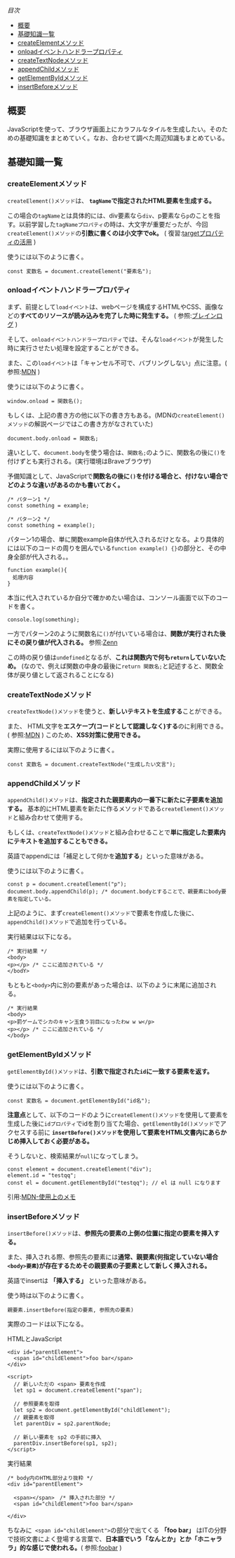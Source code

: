 *目次*
* [概要](#概要)
* [基礎知識一覧](#基礎知識一覧)
* [createElementメソッド](#createElementメソッド)
* [onloadイベントハンドラープロパティ](#onloadイベントハンドラープロパティ)
* [createTextNodeメソッド](#createTextNodeメソッド)
* [appendChildメソッド](#appendChildメソッド)
* [getElementByIdメソッド](#getElementByIdメソッド)
* [insertBeforeメソッド](#insertBeforeメソッド)

## 概要

JavaScriptを使って、ブラウザ画面上にカラフルなタイルを生成したい。そのための基礎知識をまとめていく。なお、合わせて調べた周辺知識もまとめている。

## 基礎知識一覧

### createElementメソッド

`createElement()メソッド`は、 **`tagName`で指定されたHTML要素を生成する。**

この場合の`tagName`とは具体的には、div要素なら`div`、p要素なら`p`のことを指す。以前学習した`tagNameプロパティ`の時は、大文字が重要だったが、今回`createElement()メソッド`の**引数に書くのは小文字でok。** ( 復習:[targetプロパティの活用](https://github.com/ren-github-account/Today-I-Learned/blob/main/JavaScript/MDN-%E3%82%A4%E3%83%99%E3%83%B3%E3%83%88%E5%85%A5%E9%96%80-%E3%81%9D%E3%81%AE2.md#target%E3%83%97%E3%83%AD%E3%83%91%E3%83%86%E3%82%A3%E3%81%AE%E6%B4%BB%E7%94%A8%E6%B3%95) )

使うには以下のように書く。

```
const 変数名 = document.createElement("要素名");
```

### onloadイベントハンドラープロパティ

まず、前提として`loadイベント`は、webページを構成するHTMLやCSS、画像などの**すべてのリソースが読み込みを完了した時に発生する。** ( 参照:[ブレインログ](https://brainlog.jp/programming/javascript/post-470/) )

そして、`onloadイベントハンドラープロパティ`では、そんな`loadイベント`が発生した時に実行させたい処理を設定することができる。

また、この`loadイベント`は「キャンセル不可で、バブリングしない」点に注意。( 参照:[MDN](https://developer.mozilla.org/ja/docs/Web/API/Window/load_event) )

使うには以下のように書く。

```
window.onload = 関数名();
```

もしくは、上記の書き方の他に以下の書き方もある。(MDNの`createElement()メソッド`の解説ページではこの書き方がなされていた)

```
document.body.onload = 関数名;
```

違いとして、`document.body`を使う場合は、`関数名;`のように、関数名の後に`()`を付けずとも実行される。(実行環境はBraveブラウザ)

予備知識として、JavaScriptで**関数名の後に`()`を付ける場合と、付けない場合でどのような違いがあるのかも書いておく。**

```
/* パターン1 */
const something = example;

/* パターン2 */
const something = example();
```

パターン1の場合、単に関数example自体が代入されるだけとなる。より具体的には以下のコードの周りを囲んでいる`function example() {}`の部分と、その中身全部が代入される。。

```
function example(){
　処理内容
}
```

本当に代入されているか自分で確かめたい場合は、コンソール画面で以下のコードを書く。

```
console.log(something);
```

一方でパターン2のように関数名に`()`が付いている場合は、**関数が実行された後にその戻り値が代入される。** 参照:[Zenn](https://zenn.dev/arei/scraps/3e5ad57807fb67)

この時の戻り値は`undefined`となるが、**これは関数内で何も`return`していないため。** (なので、例えば関数の中身の最後に`return 関数名;`と記述すると、関数全体が戻り値として返されることになる)


### createTextNodeメソッド

`createTextNode()メソッド`を使うと、**新しいテキストを生成する**ことができる。

また、 HTML文字を**エスケープ(コードとして認識しなく)する**のに利用できる。( 参照:[MDN](https://developer.mozilla.org/ja/docs/Web/API/Document/createTextNode) ) このため、**XSS対策に使用できる。**

実際に使用するには以下のように書く。

```
const 変数名 = document.createTextNode("生成したい文言");
```

### appendChildメソッド

`appendChild()メソッド`は、**指定された親要素内の一番下に新たに子要素を追加する。** 基本的にHTML要素を新たに作るメソッドである`createElement()メソッド`と組み合わせて使用する。

もしくは、`createTextNode()メソッド`と組み合わせることで**単に指定した要素内にテキストを追加することもできる。**

英語でappendには「補足として何かを**追加する**」といった意味がある。

使うには以下のように書く。

```
const p = document.createElement("p");
document.body.appendChild(p); /* document.bodyとすることで、親要素にbody要素を指定している。
```

上記のように、まず`createElement()メソッド`で要素を作成した後に、`appendChild()メソッド`で追加を行っている。

実行結果は以下になる。

```
/* 実行結果 */
<body>
<p></p> /* ここに追加されている */
</bodY>
```

もともと`<body>`内に別の要素があった場合は、以下のように末尾に追加される。
```
/* 実行結果
<body>
<p>罰ゲームでシカのキャン玉食う羽目になったわw w w</p>
<p></p> /* ここに追加されている */
</body>
```

### getElementByIdメソッド

`getElementById()メソッド`は、**引数で指定された`id`に一致する要素を返す。**

使うには以下のように書く。

```
const 変数名 = document.getElementById("id名");
```

**注意点**として、以下のコードのように`createElement()メソッド`を使用して要素を生成した後に`idプロパティ`でidを割り当てた場合、`getElementById()メソッド`でアクセスする前に 
 **`insertBefore()メソッド`を使用して要素をHTML文書内にあらかじめ挿入しておく必要がある。**

そうしないと、検索結果が`null`になってしまう。

```
const element = document.createElement("div");
element.id = "testqq";
const el = document.getElementById("testqq"); // el は null になります
```
引用:[MDN-使用上のメモ](https://developer.mozilla.org/ja/docs/Web/API/Document/getElementById#%E4%BD%BF%E7%94%A8%E4%B8%8A%E3%81%AE%E3%83%A1%E3%83%A2)

### insertBeforeメソッド

`insertBefore()メソッド`は、**参照先の要素の上側の位置に指定の要素を挿入する。** 

また、挿入される際、参照先の要素には**通常、親要素(何指定していない場合`<body>要素`)が存在するためその親要素の子要素として新しく挿入される。**

英語でinsertは **「挿入する」** といった意味がある。

使う時は以下のように書く。

```
親要素.insertBefore(指定の要素, 参照先の要素)
```

実際のコードは以下になる。

HTMLとJavaScript
```
<div id="parentElement">
  <span id="childElement">foo bar</span>
</div>

<script>
  // 新しいただの <span> 要素を作成
  let sp1 = document.createElement("span");

  // 参照要素を取得
  let sp2 = document.getElementById("childElement");
  // 親要素を取得
  let parentDiv = sp2.parentNode;

  // 新しい要素を sp2 の手前に挿入
  parentDiv.insertBefore(sp1, sp2);
</script>
```

実行結果
```
/* body内のHTML部分より抜粋 */
<div id="parentElement">

  <span></span>　/* 挿入された部分 */
  <span id="childElement">foo bar</span>

</div>
```

ちなみに` <span id="childElement">`の部分で出てくる **「foo bar」** はITの分野で技術文書によく登場する言葉で、**日本語でいう「なんとか」とか「ホニャララ」的な感じで使われる。**( 参照:[foobar](https://ascii.jp/elem/000/000/061/61404/) )










